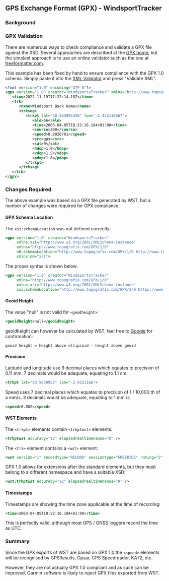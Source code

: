 ## GPS Exchange Format (GPX) - WindsportTracker

### Background

### GPX Validation

There are numerous ways to check compliance and validate a GPX file against the XSD. Several approaches are described at the [GPX home](https://www.topografix.com/gpx_validation.asp), but the simplest approach is to use an online validator such as the one at [freeformatter.com](https://www.freeformatter.com/xml-validator-xsd.html).

This example has been fixed by hand to ensure compliance with the GPX 1.0 schema. Simply paste it into the [XML Validator](https://www.freeformatter.com/xml-validator-xsd.html) and press "Validate XML".

```xml
<?xml version="1.0" encoding="UTF-8"?>
<gpx version="1.0" creator="WindsportsTracker" xmlns="http://www.topografix.com/GPX/1/0" xmlns:xsi="http://www.w3.org/2001/XMLSchema-instance" xsi:schemaLocation="http://www.topografix.com/GPX/1/0 https://www.topografix.com/GPX/1/0/gpx.xsd">
   <time>2022-11-19T17:22:14.15Z</time>
   <trk>
      <name>Windsport Back Home</name>
      <trkseg>
         <trkpt lat="50.565995350" lon="-2.452116667">
            <ele>66</ele>
            <time>2003-04-05T18:22:16.184+01:00</time>
            <course>308</course>
            <speed>0.8020791</speed>
            <src>gps</src>
            <sat>0</sat>
            <hdop>1.0</hdop>
            <vdop>1.5</vdop>
            <pdop>1.8</pdop>
         </trkpt>
      </trkseg>
   </trk>
</gpx>
```



### Changes Required

The above example was based on a GPX file generated by WST, but a number of changes were required for GPX compliance.



#### GPX Schema Location

The `xsi:schemaLocation` was not defined correctly:

```xml
<gpx version="1.0" creator="WindsportsTracker"
     xmlns:xsi="http://www.w3.org/2001/XMLSchema-instance"
     xmlns="http://www.topografix.com/GPX/1/0"
     n0:schemaLocation="http://www.topografix.com/GPX/1/0 http://www.topografix.com/GPX/1/0/gpx.xsd"
     xmlns:n0="xsi">
```

The proper syntax is shown below:

```xml
<gpx version="1.0" creator="WindsportsTracker"
     xmlns="http://www.topografix.com/GPX/1/0"
     xmlns:xsi="http://www.w3.org/2001/XMLSchema-instance"
     xsi:schemaLocation="http://www.topografix.com/GPX/1/0 https://www.topografix.com/GPX/1/0/gpx.xsd">
```



#### Geoid Height

The value "null" is not valid for `<geodheight>`:

```xml
<geoidheight>null</geoidheight>
```

geoidheight can however be calculated by WST, feel free to [Google](https://www.google.com/search?q=ellipsoid+geoid) for confirmation:

```
geoid height = height above ellipsoid - height above geoid
```



#### Precision

Latitude and longitude use 9 decimal places which equates to precision of 0.11 mm. 7 decimals would be adequate, equating to 1.1 cm.

```xml
<trkpt lat="50.5659953" lon="-2.4521166">
```

Speed uses 7 decimal places which equates to precision of 1 / 10,000 th of a mm/s. 3 decimals would be adequate, equating to 1 mm /s.

```xml
<speed>0.802</speed>
```



#### WST Elements

The `<trkpt>` elements contain `<trkptwst>` elements:

```xml
<trkptwst accuracy="12" elapsedrealtimenanos="0" />
```

The `<trk>` element contains a `<wst>` element:

```xml
<wst version="1" recordtype="RECORD" sessiontype="FREERIDE" rating="2" uuid="ce304c15-df1a-4cc0-8f30-7a3eeafbc720" startTime="2022-11-19T17:22:14.15Z" endTime="2022-11-19T17:28:25.132Z" id="/t4/zT4qofHBiYd3bRvuRQ==&#10;" device="SM-G930F" />
```

GPX 1.0 allows for extensions after the standard elements, but they must belong to a different namespace and have a suitable XSD:

```xml
<wst:trkptwst accuracy="12" elapsedrealtimenanos="0" />
```



#### Timestamps

Timestamps are showing the time zone applicable at the time of recording:

```xml
<time>2003-04-05T18:22:16.184+01:00</time>
```

This is perfectly valid, although most GPS / GNSS loggers record the time as UTC.



### Summary

Since the GPX exports of WST are based on GPX 1.0 the `<speed>` elements will be recognised by GPSResults, Gpsar, GPS Speedreader, KA72, etc.

However, they are not actually GPX 1.0 compliant and as such can be improved. Garmin software is likely to reject GPX files exported from WST.

